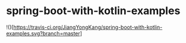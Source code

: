 # spring-boot-with-kotlin-examples
!()[https://travis-ci.org/JiangYongKang/spring-boot-with-kotlin-examples.svg?branch=master]
